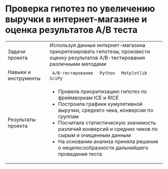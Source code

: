 # Проверка гипотез по увеличению выручки в интернет-магазине и оценка результатов A/B теста 
<table>
    <tr>
        <td>Задачи проекта</td>
        <td>Используя данные интернет-магазина приоритезировать гипотезы, произвести оценку результатов A/B-тестирования различными методами</td>
    </tr>
    <tr>
        <td>Навыки и инструменты</td>
        <td> 
          <code> A/B-тестирование </code>
          <code> Python </code>
          <code> Matplotlib </code>
          <code> SciPy </code>
        </td>
    </tr>
    <tr>
        <td>Результаты проекта</td>
        <td> 
          <ul>
            <li>Провела приоритизацию гипотез по фреймворкам ICE и RICE</li>
            <li>Построила графики кумулятивной выручки, среднего чека, конверсии по группам</li>
            <li>Посчитала статистическую значимость различий конверсий и средних чеков по сырым и очищенным данным</li>
            <li>На основании анализа приняла решение о нецелесообразности дальнейшего проведения теста</li>
          </ul>
        </td>
    </tr>
</table>
